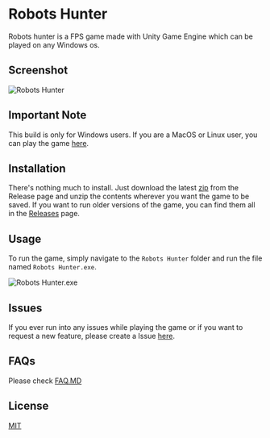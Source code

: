 # Robots Hunter

Robots hunter is a FPS game made with Unity Game Engine which can be played on any Windows os.

## Screenshot

![Robots Hunter](https://i.ibb.co/kJtsjZC/Untitled.png)

## Important Note
This build is only for Windows users. If you are a MacOS or Linux user, you can play the game [here](https://play.unity.com/mg/fps/webgl-l5p).

## Installation

There's nothing much to install. Just download the latest [zip](https://github.com/aarush-paul/robots-hunter/releases/tag/v2.2.1) from the Release page and unzip the contents wherever you want the game to be saved.
If you want to run older versions of the game, you can find them all in the [Releases](https://github.com/aarush-paul/robots-hunter/releases) page.

## Usage

To run the game, simply navigate to the ```Robots Hunter``` folder and run the file named ```Robots Hunter.exe```.

![Robots Hunter.exe](https://i.ibb.co/qDcb4hN/Untitled.png)

## Issues
If you ever run into any issues while playing the game or if you want to request a new feature, please create a Issue [here](https://github.com/aarush-paul/robots-hunter/issues).

## FAQs
Please check [FAQ.MD](https://github.com/aarush-paul/robots-hunter/blob/main/FAQ.MD)

## License
[MIT](https://github.com/aarush-paul/robots-hunter/blob/main/LICENSE)
